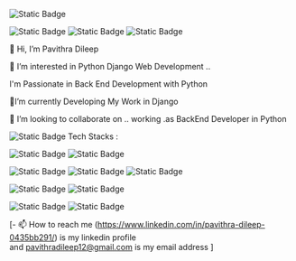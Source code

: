   ![Static Badge](https://img.shields.io/badge/Pavithra%20Dileep-darkred)

![Static Badge](https://img.shields.io/badge/BackEnd%20Developer%20-purple)    ![Static Badge](https://img.shields.io/badge/python-blue)       ![Static Badge](https://img.shields.io/badge/django-darkgreen) 




👋 Hi, I’m Pavithra Dileep

👀 I’m interested in  Python Django Web Development ..

I'm Passionate in Back End Development with Python

🌱I’m currently  Developing My Work in Django

💞️ I’m looking to collaborate on .. working .as  BackEnd Developer in Python

![Static Badge](https://img.shields.io/badge/Technologies-%20black?style=for-the-badge)
Tech Stacks :

![Static Badge](https://img.shields.io/badge/python-blue?style=for-the-badge&logo=python&labelColor=black)   ![Static Badge](https://img.shields.io/badge/django-black?style=for-the-badge&logo=django&labelColor=darkgreen)

![Static Badge](https://img.shields.io/badge/Javascript-%23F7DF1E?style=for-the-badge&logo=javascript&labelColor=black) ![Static Badge](https://img.shields.io/badge/css-blue?style=for-the-badge&logo=css&labelColor=white)  ![Static Badge](https://img.shields.io/badge/Html-orange?style=for-the-badge&logo=html&labelColor=orange)



![Static Badge](https://img.shields.io/badge/php%20-%23777BB4?style=for-the-badge&logo=php&labelColor=black)  ![Static Badge](https://img.shields.io/badge/Java-%235382A1?style=for-the-badge&logo=java&labelColor=black)

![Static Badge](https://img.shields.io/badge/c%2B%2B-%2300599C?style=for-the-badge&logo=c%2B%2B&labelColor=black) ![Static Badge](https://img.shields.io/badge/C%20Programming%20-%2300599C?style=for-the-badge&logo=c&labelColor=black)






















  
  

 

 [- 📫 How to reach me
         (https://www.linkedin.com/in/pavithra-dileep-0435bb291/)
              is my linkedin profile  
              and  pavithradileep12@gmail.com  is my email address  ]

